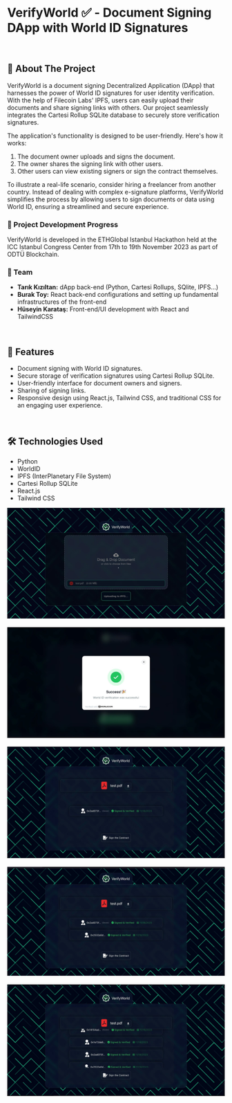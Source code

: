 # VerifyWorld ✅ - Document Signing DApp with World ID Signatures

<br>

## 📖 About The Project

VerifyWorld is a document signing Decentralized Application (DApp) that harnesses the power of World ID signatures for user identity verification. With the help of Filecoin Labs' IPFS, users can easily upload their documents and share signing links with others. Our project seamlessly integrates the Cartesi Rollup SQLite database to securely store verification signatures.

The application's functionality is designed to be user-friendly. Here's how it works:

1. The document owner uploads and signs the document.
2. The owner shares the signing link with other users.
3. Other users can view existing signers or sign the contract themselves.

To illustrate a real-life scenario, consider hiring a freelancer from another country. Instead of dealing with complex e-signature platforms, VerifyWorld simplifies the process by allowing users to sign documents or data using World ID, ensuring a streamlined and secure experience.

### 🌟 Project Development Progress

VerifyWorld is developed in the ETHGlobal Istanbul Hackathon held at the ICC Istanbul Congress Center from 17th to 19th November 2023 as part of ODTÜ Blockchain.

### 🤝 Team

- **Tarık Kızıltan:** dApp back-end (Python, Cartesi Rollups, SQlite, IPFS...)
- **Burak Toy:** React back-end configurations and setting up fundamental infrastructures of the front-end
- **Hüseyin Karataş:** Front-end/UI development with React and TailwindCSS

<br>

## 🚀 Features

- Document signing with World ID signatures.
- Secure storage of verification signatures using Cartesi Rollup SQLite.
- User-friendly interface for document owners and signers.
- Sharing of signing links.
- Responsive design using React.js, Tailwind CSS, and traditional CSS for an engaging user experience.

<br>

## 🛠️ Technologies Used

- Python
- WorldID
- IPFS (InterPlanetary File System)
- Cartesi Rollup SQLite
- React.js
- Tailwind CSS

![](./src/assets/img4.jpg)
<br><br>
![](./src/assets/img2.jpg)
<br><br>
![](./src/assets/img3.jpg)
<br><br>
![](./src/assets/img1.jpg)
<br><br>
![](./src/assets/img5.jpg)
